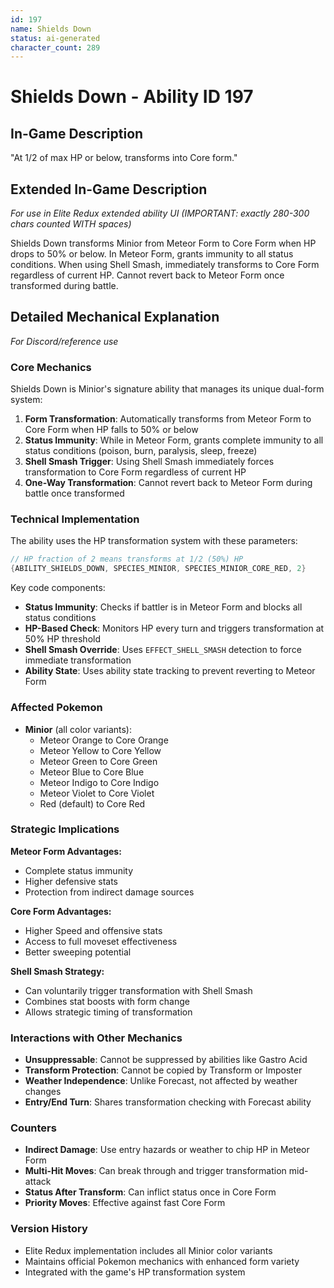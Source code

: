 ```yaml
---
id: 197
name: Shields Down
status: ai-generated
character_count: 289
---
```


# Shields Down - Ability ID 197

## In-Game Description
"At 1/2 of max HP or below, transforms into Core form."

## Extended In-Game Description
*For use in Elite Redux extended ability UI (IMPORTANT: exactly 280-300 chars counted WITH spaces)*

Shields Down transforms Minior from Meteor Form to Core Form when HP drops to 50% or below. In Meteor Form, grants immunity to all status conditions. When using Shell Smash, immediately transforms to Core Form regardless of current HP. Cannot revert back to Meteor Form once transformed during battle.

## Detailed Mechanical Explanation
*For Discord/reference use*

### Core Mechanics
Shields Down is Minior's signature ability that manages its unique dual-form system:

1. **Form Transformation**: Automatically transforms from Meteor Form to Core Form when HP falls to 50% or below
2. **Status Immunity**: While in Meteor Form, grants complete immunity to all status conditions (poison, burn, paralysis, sleep, freeze)
3. **Shell Smash Trigger**: Using Shell Smash immediately forces transformation to Core Form regardless of current HP
4. **One-Way Transformation**: Cannot revert back to Meteor Form during battle once transformed

### Technical Implementation
The ability uses the HP transformation system with these parameters:
```c
// HP fraction of 2 means transforms at 1/2 (50%) HP
{ABILITY_SHIELDS_DOWN, SPECIES_MINIOR, SPECIES_MINIOR_CORE_RED, 2}
```

Key code components:
- **Status Immunity**: Checks if battler is in Meteor Form and blocks all status conditions
- **HP-Based Check**: Monitors HP every turn and triggers transformation at 50% HP threshold
- **Shell Smash Override**: Uses `EFFECT_SHELL_SMASH` detection to force immediate transformation
- **Ability State**: Uses ability state tracking to prevent reverting to Meteor Form

### Affected Pokemon
- **Minior** (all color variants):
  - Meteor Orange to Core Orange
  - Meteor Yellow to Core Yellow
  - Meteor Green to Core Green
  - Meteor Blue to Core Blue
  - Meteor Indigo to Core Indigo
  - Meteor Violet to Core Violet
  - Red (default) to Core Red

### Strategic Implications
**Meteor Form Advantages:**
- Complete status immunity
- Higher defensive stats
- Protection from indirect damage sources

**Core Form Advantages:**
- Higher Speed and offensive stats
- Access to full moveset effectiveness
- Better sweeping potential

**Shell Smash Strategy:**
- Can voluntarily trigger transformation with Shell Smash
- Combines stat boosts with form change
- Allows strategic timing of transformation

### Interactions with Other Mechanics
- **Unsuppressable**: Cannot be suppressed by abilities like Gastro Acid
- **Transform Protection**: Cannot be copied by Transform or Imposter
- **Weather Independence**: Unlike Forecast, not affected by weather changes
- **Entry/End Turn**: Shares transformation checking with Forecast ability

### Counters
- **Indirect Damage**: Use entry hazards or weather to chip HP in Meteor Form
- **Multi-Hit Moves**: Can break through and trigger transformation mid-attack
- **Status After Transform**: Can inflict status once in Core Form
- **Priority Moves**: Effective against fast Core Form

### Version History
- Elite Redux implementation includes all Minior color variants
- Maintains official Pokemon mechanics with enhanced form variety
- Integrated with the game's HP transformation system